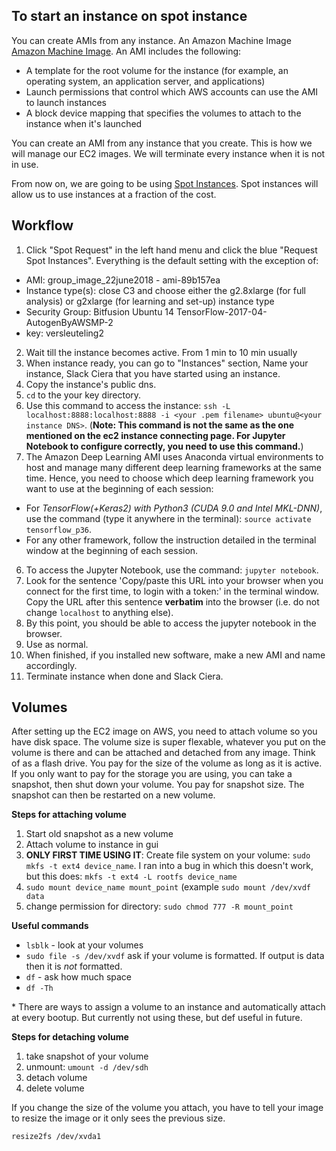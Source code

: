 ## To start an instance on spot instance

You can create AMIs from any instance.  An Amazon Machine Image [Amazon Machine Image](https://docs.aws.amazon.com/AWSEC2/latest/UserGuide/AMIs.html). An AMI includes the following:

- A template for the root volume for the instance (for example, an operating system, an application server, and applications)
- Launch permissions that control which AWS accounts can use the AMI to launch instances
- A block device mapping that specifies the volumes to attach to the instance when it's launched

You can create an AMI from any instance that you create. This is how we will manage our EC2 images. We will terminate every instance when it is not in use. 

From now on, we are going to be using [Spot Instances](https://aws.amazon.com/ec2/spot/getting-started/). Spot instances will allow us to use instances at a fraction of the cost. 

## Workflow

1. Click "Spot Request" in the left hand menu and click the blue "Request Spot Instances". Everything is the default setting with the exception of:
  - AMI: group_image_22june2018 - ami-89b157ea
  - Instance type(s): close C3 and choose either the g2.8xlarge (for full analysis) or g2xlarge (for learning and set-up) instance type
  - Security Group: Bitfusion Ubuntu 14 TensorFlow-2017-04-AutogenByAWSMP-2
  - key: versleuteling2
2.  Wait till the instance becomes active. From 1 min to 10 min usually
3.  When instance ready, you can go to "Instances" section, Name your instance, Slack Ciera that you have started using an instance.
4.  Copy the instance's public dns.
5.  `cd` to the your key directory.
6.  Use this command to access the instance: `ssh -L localhost:8888:localhost:8888 -i <your .pem filename> ubuntu@<your instance DNS>`. (**Note: This command is not the same as the one mentioned on the ec2 instance connecting page. For Jupyter Notebook to configure correctly, you need to use this command.**)
6.  The Amazon Deep Learning AMI uses Anaconda virtual environments to host and manage many different deep learning frameworks at the same time. Hence, you need to choose which deep learning framework you want to use at the beginning of each session:
  - For *TensorFlow(+Keras2) with Python3 (CUDA 9.0 and Intel MKL-DNN)*, use the command (type it anywhere in the terminal): `source activate tensorflow_p36`.
  - For any other framework, follow the instruction detailed in the terminal window at the beginning of each session.
6.  To access the Jupyter Notebook, use the command: `jupyter notebook`.
7.  Look for the sentence 'Copy/paste this URL into your browser when you connect for the first time, to login with a token:' in the terminal window. Copy the URL after this sentence **verbatim** into the browser (i.e. do not change `localhost` to anything else).
8.  By this point, you should be able to access the jupyter notebook in the browser.
4.  Use as normal.
5.  When finished, if you installed new software, make a new AMI and name accordingly. 
6.  Terminate instance when done and Slack Ciera. 




## Volumes

After setting up the EC2 image on AWS, you need to attach volume so you have disk space.  The volume size is super flexable, whatever you put on the volume is there and can be attached and detached from any image. Think of as a flash drive.  You pay for the size of the volume as long as it is active. If you only want to pay for the storage you are using, you can take a snapshot, then shut down your volume. You pay for snapshot size. The snapshot can then be restarted on a new volume.

**Steps for attaching volume**

1. Start old snapshot as a new volume
1. Attach volume to instance in gui
2. **ONLY FIRST TIME USING IT**: Create file system on your volume: `sudo mkfs -t ext4 device_name`.  I ran into a bug in which this doesn't work, but this does: `mkfs -t ext4 -L rootfs device_name`
3. `sudo mount device_name mount_point` (example `sudo mount /dev/xvdf data`
4. change permission for directory: `sudo chmod 777 -R mount_point`

**Useful commands**
- `lsblk` - look at your volumes
- `sudo file -s /dev/xvdf` ask if your volume is formatted. If output is data then it is *not* formatted.
- `df` - ask how much space
- `df -Th` 

\* There are ways to assign a volume to an instance and automatically attach at every bootup. But currently not using these, but def useful in future.

**Steps for detaching volume**

1. take snapshot of your volume
2. unmount: `umount -d /dev/sdh`
3. detach volume
4. delete volume

If you change the size of the volume you attach, you have to tell your image to resize the image or it only sees the previous size.

`resize2fs /dev/xvda1`

